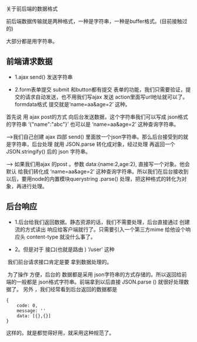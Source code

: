 关于前后端的数据格式



前后端数据传输就是两种格式，一种是字符串，一种是buffer格式。(目前接触过的)

大部分都是用字符串。

## 前端请求数据

- 1.ajax send()  发送字符串 


- 2.form表单提交   submit 和button都有提交 表单的功能，我们只需要验证，提交的请求自动发送，也不用我们写ajax 发送  action里面写url地址就可以了。formdata格式 提交就是‘name=aa&age=2’ 这种。

首先说 用 ajax post的方式 向后台发送数据，这个字符串我们可以写成 json格式的字符串 ‘{"name":"abc"}’     也可以是 ‘name=aa&age=2’  这种查询字符串。

-->我们自己创建 ajax 四部  send()  里面放一个json字符串。那么后台接受到的就是字符串，后台处理 就用 JSON.parse 转化成对象，经过处理 再返回一个 JSON.stringify() 后的 json 字符串。

--> 如果我们用ajax   的post  。参数 data:{name:2,age:2},  直接写一个对象。他会默认 给我们转化成   ‘name=aa&age=2’  这种查询字符串。所以我们在后台接收到以后，要用node的内置模块querystring .parse() 处理，把这种格式的转化为对象，再进行处理。

## 后台响应

- 1.后台给我们返回数据。静态资源的话，我们不需要处理，后台直接通过 创建流的方式读出 响应给客户端就行了。只需要引入一个第三方mime  给他设个响应头 content-type 就没什么事了。


- 2。但是对于 接口(也就是路由 )   ‘/user’  这种   

​	我们前台请求接口肯定是要  拿到数据处理的。

​	为了操作 方便，后台的 数据都是采用  json字符串的方式存储的。所以返回给前	端的一般都是 json格式字符串。前端拿到以后直接 JSON.parse () 就很好处理数据了。 另外 ，我们经常看到后台返回的数据都是

```
{
    code: 0,
    message: ''
    data: [{},{}]
}
```

这样的。就是都觉得好用，就采用这种规范了。




